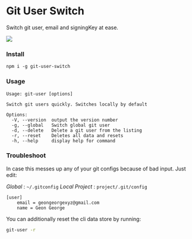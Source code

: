 # Git User Switch

Switch git user, email and signingKey at ease.

<img src="https://thumbs.gfycat.com/OfficialLiveImago-size_restricted.gif">


### Install

```
npm i -g git-user-switch
```

### Usage

```
Usage: git-user [options]

Switch git users quickly. Switches locally by default

Options:
  -V, --version  output the version number
  -g, --global   Switch global git user
  -d, --delete   Delete a git user from the listing
  -r, --reset    Deletes all data and resets
  -h, --help     display help for command
```


### Troubleshoot

In case this messes up any of your git configs because of bad input.
Just edit:

*Global* : `~/.gitconfig`
*Local Project* : `project/.git/config`

```
[user]
	email = geongeorgexyz@gmail.com
	name = Geon George
```

You can additionally reset the cli data store by running:

```sh
git-user -r
```
